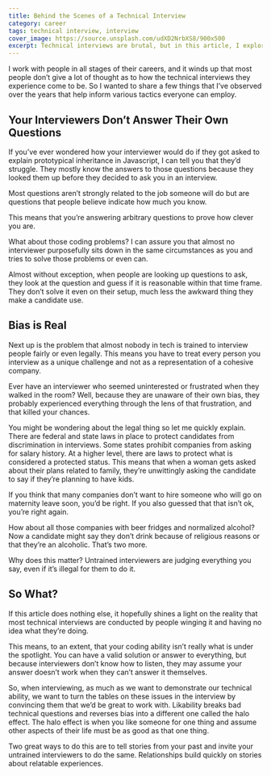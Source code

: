 ```yaml
---
title: Behind the Scenes of a Technical Interview
category: career
tags: technical interview, interview
cover_image: https://source.unsplash.com/udXD2NrbXS8/900x500
excerpt: Technical interviews are brutal, but in this article, I explore two reasons why. Interviewers don’t know how to answer their own questions, and they’re full of bias.
---
```

I work with people in all stages of their careers, and it winds up that most people don’t give a lot of thought as to how the technical interviews they experience come to be. So I wanted to share a few things that I’ve observed over the years that help inform various tactics everyone can employ.

## Your Interviewers Don’t Answer Their Own Questions

If you’ve ever wondered how your interviewer would do if they got asked to explain prototypical inheritance in Javascript, I can tell you that they’d struggle. They mostly know the answers to those questions because they looked them up before they decided to ask you in an interview.

Most questions aren’t strongly related to the job someone will do but are questions that people believe indicate how much you know.

This means that you’re answering arbitrary questions to prove how clever you are.

What about those coding problems? I can assure you that almost no interviewer purposefully sits down in the same circumstances as you and tries to solve those problems or even can.

Almost without exception, when people are looking up questions to ask, they look at the question and guess if it is reasonable within that time frame. They don’t solve it even on their setup, much less the awkward thing they make a candidate use.

## Bias is Real

Next up is the problem that almost nobody in tech is trained to interview people fairly or even legally. This means you have to treat every person you interview as a unique challenge and not as a representation of a cohesive company.

Ever have an interviewer who seemed uninterested or frustrated when they walked in the room? Well, because they are unaware of their own bias, they probably experienced everything through the lens of that frustration, and that killed your chances.

You might be wondering about the legal thing so let me quickly explain. There are federal and state laws in place to protect candidates from discrimination in interviews. Some states prohibit companies from asking for salary history. At a higher level, there are laws to protect what is considered a protected status. This means that when a woman gets asked about their plans related to family, they’re unwittingly asking the candidate to say if they’re planning to have kids.

If you think that many companies don’t want to hire someone who will go on maternity leave soon, you’d be right. If you also guessed that that isn’t ok, you’re right again.

How about all those companies with beer fridges and normalized alcohol? Now a candidate might say they don’t drink because of religious reasons or that they’re an alcoholic. That’s two more.

Why does this matter? Untrained interviewers are judging everything you say, even if it’s illegal for them to do it.

## So What?

If this article does nothing else, it hopefully shines a light on the reality that most technical interviews are conducted by people winging it and having no idea what they’re doing.

This means, to an extent, that your coding ability isn’t really what is under the spotlight. You can have a valid solution or answer to everything, but because interviewers don’t know how to listen, they may assume your answer doesn’t work when they can’t answer it themselves.

So, when interviewing, as much as we want to demonstrate our technical ability, we want to turn the tables on these issues in the interview by convincing them that we’d be great to work with. Likability breaks bad technical questions and reverses bias into a different one called the halo effect. The halo effect is when you like someone for one thing and assume other aspects of their life must be as good as that one thing.

Two great ways to do this are to tell stories from your past and invite your untrained interviewers to do the same. Relationships build quickly on stories about relatable experiences.
